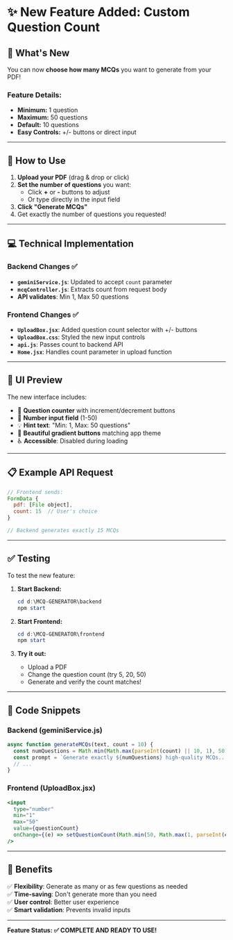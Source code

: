 # ✨ New Feature Added: Custom Question Count

## 🎉 What's New

You can now **choose how many MCQs** you want to generate from your PDF!

### Feature Details:
- **Minimum:** 1 question
- **Maximum:** 50 questions
- **Default:** 10 questions
- **Easy Controls:** +/- buttons or direct input

---

## 🎯 How to Use

1. **Upload your PDF** (drag & drop or click)
2. **Set the number of questions** you want:
   - Click **+** or **-** buttons to adjust
   - Or type directly in the input field
3. **Click "Generate MCQs"**
4. Get exactly the number of questions you requested!

---

## 💻 Technical Implementation

### Backend Changes ✅
- **`geminiService.js`**: Updated to accept `count` parameter
- **`mcqController.js`**: Extracts count from request body
- **API validates**: Min 1, Max 50 questions

### Frontend Changes ✅
- **`UploadBox.jsx`**: Added question count selector with +/- buttons
- **`UploadBox.css`**: Styled the new input controls
- **`api.js`**: Passes count to backend API
- **`Home.jsx`**: Handles count parameter in upload function

---

## 🎨 UI Preview

The new interface includes:
- 🎯 **Question counter** with increment/decrement buttons
- 📝 **Number input field** (1-50)
- 💡 **Hint text**: "Min: 1, Max: 50 questions"
- 🎨 **Beautiful gradient buttons** matching app theme
- ♿ **Accessible**: Disabled during loading

---

## 📋 Example API Request

```javascript
// Frontend sends:
FormData {
  pdf: [File object],
  count: 15  // User's choice
}

// Backend generates exactly 15 MCQs
```

---

## ✅ Testing

To test the new feature:

1. **Start Backend:**
   ```powershell
   cd d:\MCQ-GENERATOR\backend
   npm start
   ```

2. **Start Frontend:**
   ```powershell
   cd d:\MCQ-GENERATOR\frontend
   npm start
   ```

3. **Try it out:**
   - Upload a PDF
   - Change the question count (try 5, 20, 50)
   - Generate and verify the count matches!

---

## 🔧 Code Snippets

### Backend (geminiService.js)
```javascript
async function generateMCQs(text, count = 10) {
  const numQuestions = Math.min(Math.max(parseInt(count) || 10, 1), 50);
  const prompt = `Generate exactly ${numQuestions} high-quality MCQs...`;
  // ...
}
```

### Frontend (UploadBox.jsx)
```jsx
<input
  type="number"
  min="1"
  max="50"
  value={questionCount}
  onChange={(e) => setQuestionCount(Math.min(50, Math.max(1, parseInt(e.target.value) || 10)))}
/>
```

---

## 🎊 Benefits

✅ **Flexibility**: Generate as many or as few questions as needed  
✅ **Time-saving**: Don't generate more than you need  
✅ **User control**: Better user experience  
✅ **Smart validation**: Prevents invalid inputs  

---

**Feature Status: ✅ COMPLETE AND READY TO USE!**
